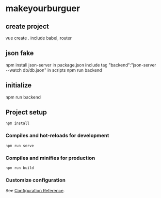 # makeyourburguer
## create project
vue create .
include babel, router

## json fake
npm install json-server
in package.json include tag  "backend":"json-server --watch db/db.json" in scripts
npm run backend

## initialize
npm run backend

## Project setup
```
npm install
```

### Compiles and hot-reloads for development
```
npm run serve
```

### Compiles and minifies for production
```
npm run build
```

### Customize configuration
See [Configuration Reference](https://cli.vuejs.org/config/).

